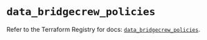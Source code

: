 # `data_bridgecrew_policies`

Refer to the Terraform Registry for docs: [`data_bridgecrew_policies`](https://registry.terraform.io/providers/paloaltonetworks/bridgecrew/0.3.7/docs/data-sources/policies).
